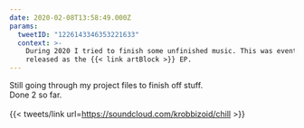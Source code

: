 ```yaml
---
date: 2020-02-08T13:58:49.000Z
params:
  tweetID: "1226143346353221633"
  context: >-
    During 2020 I tried to finish some unfinished music. This was eventually
    released as the {{< link artBlock >}} EP.
---
```


Still going through my project files to finish off stuff.\
Done 2 so far.\
\
{{< tweets/link url=https://soundcloud.com/krobbizoid/chill >}}
